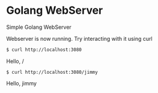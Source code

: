 # Golang WebServer
Simple Golang WebServer


Webserver is now running. Try interacting with it using curl

```bash
$ curl http://localhost:3080
```
Hello, /


```
$ curl http://localhost:3080/jimmy
```
Hello, jimmy

